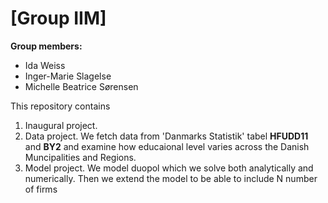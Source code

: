 # \[Group IIM\]

**Group members:**
- Ida Weiss
- Inger-Marie Slagelse
- Michelle Beatrice Sørensen

This repository contains  
1. Inaugural project. 
2. Data project. We fetch data from 'Danmarks Statistik' tabel **HFUDD11** and **BY2** and examine how educaional level varies across the Danish Muncipalities and Regions.
3. Model project. We model duopol which we solve both analytically and numerically. Then we extend the model to be able to include N number of firms


